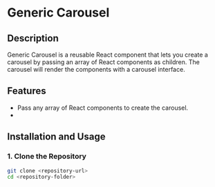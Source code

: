 # Generic Carousel

## Description
Generic Carousel is a reusable React component that lets you create a carousel by passing an array of React components as children. The carousel will render the components with a carousel interface.

## Features
- Pass any array of React components to create the carousel.
- 
## Installation and Usage

### 1. Clone the Repository
```bash
git clone <repository-url>
cd <repository-folder>
